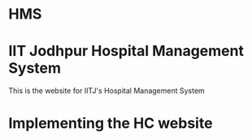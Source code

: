 # HMS
# IIT Jodhpur Hospital Management System

This is the website for IITJ's Hospital Management System

# Implementing the HC website
